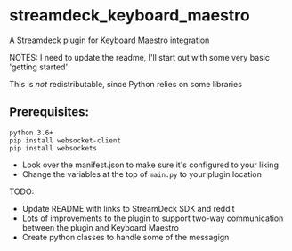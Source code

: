 # streamdeck_keyboard_maestro
A Streamdeck plugin for Keyboard Maestro integration

NOTES: I need to update the readme, I'll start out with some very basic 'getting started'

This is *not* redistributable, since Python relies on some libraries

## Prerequisites:

```
python 3.6+
pip install websocket-client
pip install websockets
```

* Look over the manifest.json to make sure it's configured to your liking
* Change the variables at the top of `main.py` to your plugin location

TODO: 

* Update README with links to StreamDeck SDK and reddit
* Lots of improvements to the plugin to support two-way communication between the plugin and Keyboard Maestro
* Create python classes to handle some of the messagign


